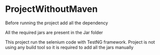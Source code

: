 # ProjectWithoutMaven

Before running the project add all the dependency 

All the required jars are present in the Jar folder

This project run the selenium code with TestNG framework. Project is not using any build tool so it is required to add all the jars manually
